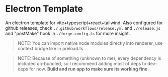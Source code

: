 # Electron Template

An electron template for vite+typescript+react+tailwind. Also configured for github releases, check `./.github/workflows/release.yml` and `./release.js` and "postMake" hook in `./forge.config.ts` for more insight. 
> NOTE:  You can import native node modules directly into renderer, use context bridge like in preload.ts.

> NOTE: Because of something (unknown to me), every dependency is included un-bundled, so I recommend adding most of deps to dev-deps for now. **Build and run app to make sure its working fine**.